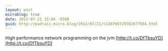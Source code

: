 ```yaml
---
layout: post
microblog: true
date: 2012-07-21 15:04 -0500
guid: http://padraic.micro.blog/2012/07/21/t226769729782677504.html
---
```

High performance network programming on the jvm [http://t.co/DfTbsuYD](http://t.co/DfTbsuYD)
